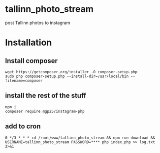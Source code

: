 # tallinn_photo_stream
post Tallinn photos to instagram

# Installation

## Install composer

```
wget https://getcomposer.org/installer -O composer-setup.php
sudo php composer-setup.php --install-dir=/usr/local/bin --filename=composer
```

## install the rest of the stuff

```
npm i
composer require mgp25/instagram-php
```

## add to cron

```
0 */3 * * * cd /root/www/tallinn_photo_stream && npm run download && USERNAME=tallinn_photo_stream PASSWORD=**** php index.php >> log.txt 2>&1
```
